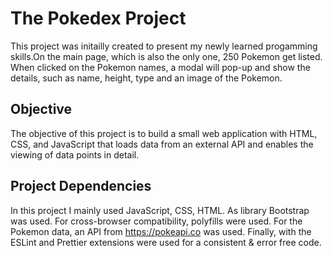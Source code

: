 # The Pokedex Project

This project was initailly created to present my newly learned progamming skills.On the main page, which is also the only one, 250 Pokemon get listed.  When clicked on the Pokemon names, a modal will pop-up and show the details, such as name, height, type and an image of the Pokemon.

## Objective

The objective of this project is to build a small web application with HTML, CSS, and JavaScript that loads data from an external API and enables the viewing of data points in detail.

## Project Dependencies

In this project I mainly used JavaScript, CSS, HTML. 
As library Bootstrap was used.
For cross-browser compatibility, polyfills were used.
For the Pokemon data, an API from https://pokeapi.co was used.
Finally, with the ESLint and Prettier extensions were used for a consistent & error free code. 